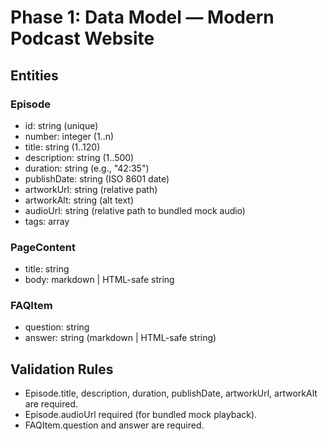 
# Phase 1: Data Model — Modern Podcast Website

## Entities

### Episode
- id: string (unique)
- number: integer (1..n)
- title: string (1..120)
- description: string (1..500)
- duration: string (e.g., "42:35")
- publishDate: string (ISO 8601 date)
- artworkUrl: string (relative path)
- artworkAlt: string (alt text)
- audioUrl: string (relative path to bundled mock audio)
- tags: array<string>

### PageContent
- title: string
- body: markdown | HTML-safe string

### FAQItem
- question: string
- answer: string (markdown | HTML-safe string)

## Validation Rules
- Episode.title, description, duration, publishDate, artworkUrl, artworkAlt are required.
- Episode.audioUrl required (for bundled mock playback).
- FAQItem.question and answer are required.


